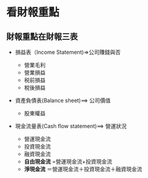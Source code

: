 # 看財報重點
## 財報重點在財報三表
* 損益表（Income Statement)=>公司賺錢與否
    * 營業毛利
    * 營業損益
    * 税前損益
    * 稅後損益

* 資產負債表(Balance sheet)==> 公司價值
    * 股東權益
* 現金流量表(Cash flow statement)==> 營運狀況
    * 營運現金流
    * 投資現金流
    * 融資現金流
    * **自由現金流** =營運現金流+投資現金流
    * **淨現金流** ＝營運現金流＋投資現金流＋融資現金流